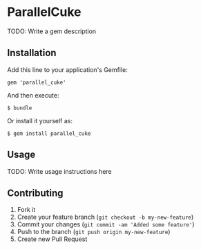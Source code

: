# ParallelCuke

TODO: Write a gem description

## Installation

Add this line to your application's Gemfile:

    gem 'parallel_cuke'

And then execute:

    $ bundle

Or install it yourself as:

    $ gem install parallel_cuke

## Usage

TODO: Write usage instructions here

## Contributing

1. Fork it
2. Create your feature branch (`git checkout -b my-new-feature`)
3. Commit your changes (`git commit -am 'Added some feature'`)
4. Push to the branch (`git push origin my-new-feature`)
5. Create new Pull Request
